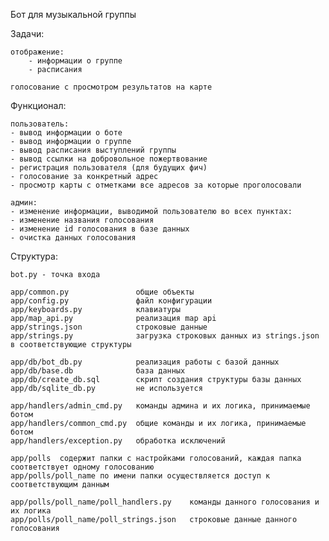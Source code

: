 Бот для музыкальной группы

Задачи:

    отображение:
        - информации о группе
        - расписания

    голосование с просмотром результатов на карте

Функционал:

    пользователь:
    - вывод информации о боте
    - вывод информации о группе
    - вывод расписания выступлений группы
    - вывод ссылки на добровольное пожертвование
    - регистрация пользователя (для будущих фич)
    - голосование за конкретный адрес
    - просмотр карты с отметками все адресов за которые проголосовали
    
    админ:
    - изменение информации, выводимой пользователю во всех пунктах:
    - изменение названия голосования
    - изменение id голосования в базе данных
    - очистка данных голосования

Структура:

    bot.py - точка входа

    app/common.py               общие объекты
    app/config.py               файл конфигурации
    app/keyboards.py            клавиатуры
    app/map_api.py              реализация map api
    app/strings.json            строковые данные
    app/strings.py              загрузка строковых данных из strings.json в соответствующие структуры
    
    app/db/bot_db.py            реализация работы с базой данных
    app/db/base.db              база данных
    app/db/create_db.sql        скрипт создания структуры базы данных
    app/db/sqlite_db.py         не используется

    app/handlers/admin_cmd.py   команды админа и их логика, принимаемые ботом
    app/handlers/common_cmd.py  общие команды и их логика, принимаемые ботом
    app/handlers/exception.py   обработка исключений

    app/polls  содержит папки с настройками голосований, каждая папка соответствует одному голосованию
    app/polls/poll_name по имени папки осуществляется доступ к соответствующим данным

    app/polls/poll_name/poll_handlers.py    команды данного голосования и их логика
    app/polls/poll_name/poll_strings.json   строковые данные данного голосования
